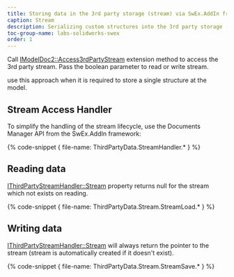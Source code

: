 ```yaml
---
title: Storing data in the 3rd party storage (stream) via SwEx.AddIn framework
caption: Stream
description: Serializing custom structures into the 3rd party storage (stream) using SwEx.AddIn framework
toc-group-name: labs-solidworks-swex
order: 1
---
```

Call [IModelDoc2::Access3rdPartyStream](https://docs.codestack.net/swex/add-in/html/M_SolidWorks_Interop_sldworks_ModelDocExtension_Access3rdPartyStream.htm) extension method to access the 3rd party stream. Pass the boolean parameter to read or write stream.

use this approach when it is required to store a single structure at the model.

## Stream Access Handler

To simplify the handling of the stream lifecycle, use the Documents Manager API from the SwEx.AddIn framework:

{% code-snippet { file-name: ThirdPartyData.StreamHandler.* } %}

## Reading data

[IThirdPartyStreamHandler::Stream](https://docs.codestack.net/swex/add-in/html/P_CodeStack_SwEx_AddIn_Base_IThirdPartyStreamHandler_Stream.htm) property returns null for the stream which not exists on reading.

{% code-snippet { file-name: ThirdPartyData.Stream.StreamLoad.* } %}

## Writing data

[IThirdPartyStreamHandler::Stream](https://docs.codestack.net/swex/add-in/html/P_CodeStack_SwEx_AddIn_Base_IThirdPartyStreamHandler_Stream.htm) will always return the pointer to the stream (stream is automatically created if it doesn't exist).

{% code-snippet { file-name: ThirdPartyData.Stream.StreamSave.* } %}
